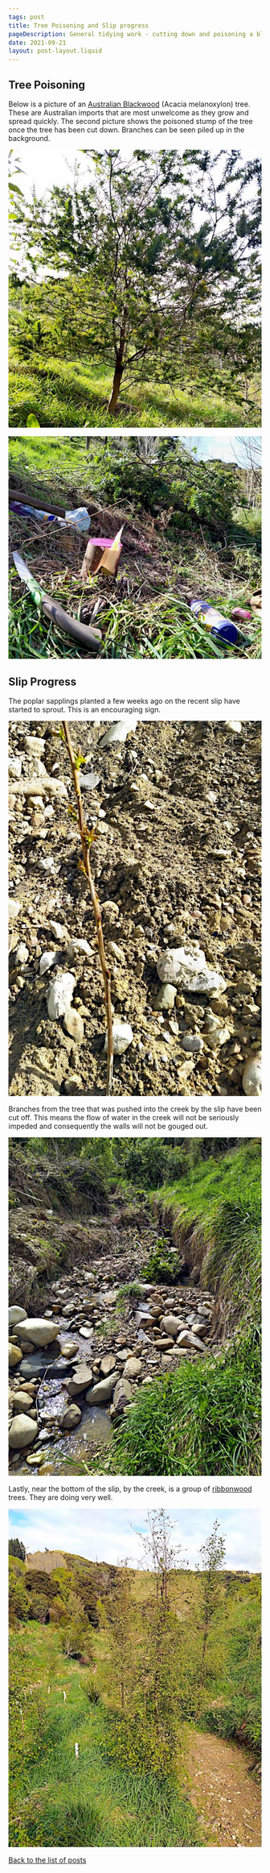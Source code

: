```yaml
---
tags: post
title: Tree Poisoning and Slip progress
pageDescription: General tidying work - cutting down and poisoning a blackwood tree and viewing poplar growth on the recent slip.
date: 2021-09-21
layout: post-layout.liquid
---
```


## Tree Poisoning

Below is a picture of an [Australian Blackwood](https://en.wikipedia.org/wiki/Acacia_melanoxylon) (Acacia melanoxylon) tree. These are Australian imports that are most unwelcome as they grow and spread quickly. The second picture shows the poisoned stump of the tree once the tree has been cut down. Branches can be seen piled up in the background.

![Picture of an Australian Blackwood tree](/images/news/general-work/blackwood-tree.jpg)

<img src="/images/news/general-work/tree-stump.jpg" alt="Picture of the stump of a blackwood tree" loading="lazy" />

## Slip Progress

The poplar sapplings planted a few weeks ago on the recent slip have started to sprout. This is an encouraging sign.

<img src="/images/news/general-work/sprouting-poplar.jpg" alt="Picture of a poplar sappling with new leaves showing" loading="lazy" />

Branches from the tree that was pushed into the creek by the slip have been cut off. This means the flow of water in the creek will not be seriously impeded and consequently the walls will not be gouged out.

<img src="/images/news/general-work/creek-bed.jpg" alt="Picture of the cleared creek bed" loading="lazy" />

Lastly, near the bottom of the slip, by the creek, is a group of [ribbonwood](https://en.wikipedia.org/wiki/Plagianthus_regius) trees. They are doing very well.

<img src="/images/news/general-work/ribbonwood-trees.jpg" alt="Picture of a group of ribbonwood trees" loading="lazy" />






[Back to the list of posts](/postlist)

<p>&nbsp;</p>

